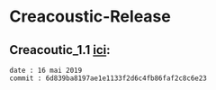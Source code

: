 # Creacoustic-Release

## Creacoutic_1.1 [ici](): 
	date : 16 mai 2019
	commit : 6d839ba8197ae1e1133f2d6c4fb86faf2c8c6e23